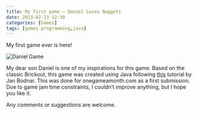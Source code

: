 ```yaml
---
title: My first game – Daniel Loves Nuggets
date: 2013-02-23 12:30
categories: [Games]
tags: [games programming,java]
---
```

My first game ever is here!

![Daniel Game](../../assets/img/game_daniel.png)

My dear son Daniel is one of my inspirations for this game. Based on the classic Brickout, this game was created using Java following [this](http://zetcode.com/tutorials/javagamestutorial/breakout/) tutorial by Jan Bodnar.
This was done for onegameamonth.com as a first submission. Due to game jam time constraints, I couldn’t improve anything, but I hope you like it.

Any comments or suggestions are welcome.